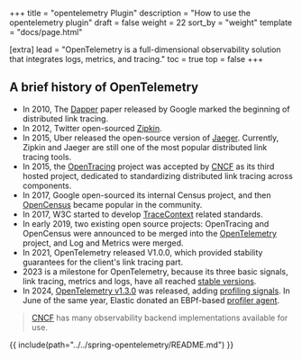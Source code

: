 +++
title = "opentelemetry Plugin"
description = "How to use the opentelemetry plugin"
draft = false
weight = 22
sort_by = "weight"
template = "docs/page.html"

[extra]
lead = "OpenTelemetry is a full-dimensional observability solution that integrates logs, metrics, and tracing."
toc = true
top = false
+++

## A brief history of OpenTelemetry

* In 2010, The [Dapper](https://research.google/pubs/dapper-a-large-scale-distributed-systems-tracing-infrastructure/) paper released by Google marked the beginning of distributed link tracing.
* In 2012, Twitter open-sourced [Zipkin](https://zipkin.io/).
* In 2015, Uber released the open-source version of [Jaeger](https://www.jaegertracing.io/). Currently, Zipkin and Jaeger are still one of the most popular distributed link tracing tools.
* In 2015, the [OpenTracing](https://opentracing.io/) project was accepted by [CNCF](https://www.cncf.io/) as its third hosted project, dedicated to standardizing distributed link tracing across components.
* In 2017, Google open-sourced its internal Census project, and then [OpenCensus](https://opencensus.io/) became popular in the community.
* In 2017, W3C started to develop [TraceContext](https://github.com/w3c/trace-context) related standards.
* In early 2019, two existing open source projects: OpenTracing and OpenCensus were announced to be merged into the [OpenTelemetry](https://opentelemetry.io/) project, and Log and Metrics were merged.
* In 2021, OpenTelemetry released V1.0.0, which provided stability guarantees for the client's link tracing part.
* 2023 is a milestone for OpenTelemetry, because its three basic signals, link tracing, metrics and logs, have all reached [stable versions](https://opentelemetry.io/status/).
* In 2024, [OpenTelemetry v1.3.0](https://github.com/open-telemetry/opentelemetry-proto/releases/tag/v1.3.0) was released, adding [profiling signals](https://opentelemetry.io/blog/2024/state-profiling/). In June of the same year, Elastic donated an EBPf-based [profiler agent](https://github.com/open-telemetry/opentelemetry-ebpf-profiler).

> [CNCF](https://landscape.cncf.io/?group=projects-and-products&view-mode=card&license=oss&classify=category&sort-by=stars&sort-direction=desc#observability-and-analysis--observability) has many observability backend implementations available for use.

{{ include(path="../../spring-opentelemetry/README.md") }}